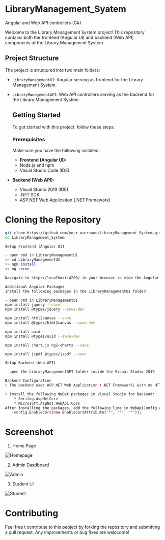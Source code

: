 # LibraryManagement_Syatem
Angular and Web API controllers (C#)

Welcome to the Library Management System project! This repository contains both the frontend (Angular UI) and backend (Web API) components of the Library Management System.

## Project Structure

The project is structured into two main folders:

- `LibraryManagementUI`: Angular serving as frontend for the Library Management System.
- `LibraryManagementAPI`: Web API controllers serving as the backend for the Library Management System.

  ## Getting Started

  To get started with this project, follow these steps:

  ### Prerequisites

  Make sure you have the following installed:

  - **Frontend (Angular UI):**
  - Node.js and npm
  - Visual Studio Code (IDE)

- **Backend (Web API):**
  - Visual Studio 2019 (IDE)
  - .NET SDK
  - ASP.NET Web Application (.NET Framework)

# Cloning the Repository

```bash
git clone https://github.com/your-username/LibraryManagement_System.git
cd LibraryManagement_System

Setup Frontend (Angular UI)

- open cmd in LibraryManagementUI
>> cd LibraryManagementUI
>> npm install
>> ng serve

Navigate to http://localhost:4200/ in your browser to view the Angular UI.

Additional Angular Packages
Install the following packages in the LibraryManagementUI folder:

- open cmd in LibraryManagementUI
npm install jquery --save
npm install @types/jquery --save-dev

npm install html2canvas --save
npm install @types/html2canvas --save-dev

npm install uuid
npm install @types/uuid --save-dev

npm install chart.js ng2-charts --save

npm install jspdf @types/jspdf --save

Setup Backend (Web API)

- open the LibraryManagementAPI folder inside the Visual Studio 2019

Backend Configuration
> The backend uses ASP.NET Web Application (.NET Framework) with no HTTPS configured.

> Install the following NuGet packages in Visual Studio for backend:
    * Serilog.AspNetCore
    * Microsoft.AspNet.WebApi.Cors
After installing the packages, add the following line in WebApiConfig.cs:
   -config.EnableCors(new EnableCorsAttribute("*", "*", "*"));
```

# Screenshot

1. Home Page

![Homepage](https://github.com/qlcQurath/LibraryManagement_Syatem/assets/91178311/43651f81-a7a1-49cd-a4ee-e90137401dc8)

2. Admin Dasdboard

![Admin](https://github.com/qlcQurath/LibraryManagement_Syatem/assets/91178311/b093c81e-ea92-4e96-aed8-d3def83b641e)

3. Student UI

![Student](https://github.com/qlcQurath/LibraryManagement_Syatem/assets/91178311/1f6abe5a-2320-4750-83ab-cc0e3abc0ed6)


# Contributing

Feel free t contribute to this peoject by forking the repository and submitting a pull request. Any improvements or bug fixes are welocome!
